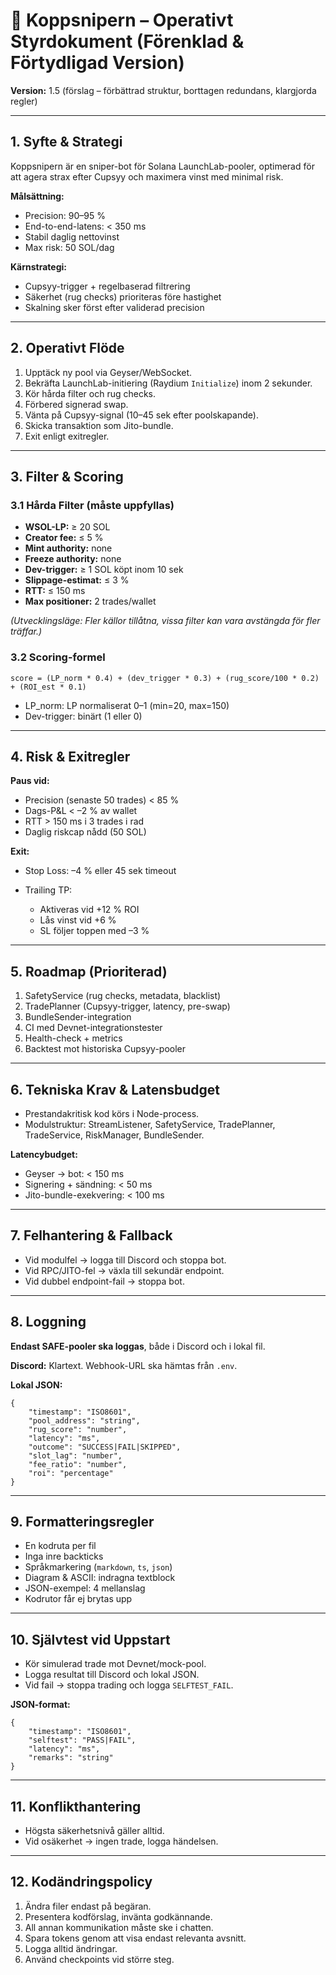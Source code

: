 # 📘 Koppsnipern – Operativt Styrdokument (Förenklad & Förtydligad Version)

**Version:** 1.5 (förslag – förbättrad struktur, borttagen redundans, klargjorda regler)

---

## 1. Syfte & Strategi

Koppsnipern är en sniper-bot för Solana LaunchLab-pooler, optimerad för att agera strax efter Cupsyy och maximera vinst med minimal risk.

**Målsättning:**

* Precision: 90–95 %
* End-to-end-latens: < 350 ms
* Stabil daglig nettovinst
* Max risk: 50 SOL/dag

**Kärnstrategi:**

* Cupsyy-trigger + regelbaserad filtrering
* Säkerhet (rug checks) prioriteras före hastighet
* Skalning sker först efter validerad precision

---

## 2. Operativt Flöde

1. Upptäck ny pool via Geyser/WebSocket.
2. Bekräfta LaunchLab-initiering (Raydium `Initialize`) inom 2 sekunder.
3. Kör hårda filter och rug checks.
4. Förbered signerad swap.
5. Vänta på Cupsyy-signal (10–45 sek efter poolskapande).
6. Skicka transaktion som Jito-bundle.
7. Exit enligt exitregler.

---

## 3. Filter & Scoring

### 3.1 Hårda Filter (måste uppfyllas)

* **WSOL-LP:** ≥ 20 SOL
* **Creator fee:** ≤ 5 %
* **Mint authority:** none
* **Freeze authority:** none
* **Dev-trigger:** ≥ 1 SOL köpt inom 10 sek
* **Slippage-estimat:** ≤ 3 %
* **RTT:** ≤ 150 ms
* **Max positioner:** 2 trades/wallet

*(Utvecklingsläge: Fler källor tillåtna, vissa filter kan vara avstängda för fler träffar.)*

### 3.2 Scoring-formel

```
score = (LP_norm * 0.4) + (dev_trigger * 0.3) + (rug_score/100 * 0.2) + (ROI_est * 0.1)
```

* LP\_norm: LP normaliserat 0–1 (min=20, max=150)
* Dev-trigger: binärt (1 eller 0)

---

## 4. Risk & Exitregler

**Paus vid:**

* Precision (senaste 50 trades) < 85 %
* Dags-P\&L < –2 % av wallet
* RTT > 150 ms i 3 trades i rad
* Daglig riskcap nådd (50 SOL)

**Exit:**

* Stop Loss: –4 % eller 45 sek timeout
* Trailing TP:

  * Aktiveras vid +12 % ROI
  * Lås vinst vid +6 %
  * SL följer toppen med –3 %

---

## 5. Roadmap (Prioriterad)

1. SafetyService (rug checks, metadata, blacklist)
2. TradePlanner (Cupsyy-trigger, latency, pre-swap)
3. BundleSender-integration
4. CI med Devnet-integrationstester
5. Health-check + metrics
6. Backtest mot historiska Cupsyy-pooler

---

## 6. Tekniska Krav & Latensbudget

* Prestandakritisk kod körs i Node-process.
* Modulstruktur: StreamListener, SafetyService, TradePlanner, TradeService, RiskManager, BundleSender.

**Latencybudget:**

* Geyser → bot: < 150 ms
* Signering + sändning: < 50 ms
* Jito-bundle-exekvering: < 100 ms

---

## 7. Felhantering & Fallback

* Vid modulfel → logga till Discord och stoppa bot.
* Vid RPC/JITO-fel → växla till sekundär endpoint.
* Vid dubbel endpoint-fail → stoppa bot.

---

## 8. Loggning

**Endast SAFE-pooler ska loggas**, både i Discord och i lokal fil.

**Discord:** Klartext. Webhook-URL ska hämtas från `.env`.

**Lokal JSON:**

```
{
    "timestamp": "ISO8601",
    "pool_address": "string",
    "rug_score": "number",
    "latency": "ms",
    "outcome": "SUCCESS|FAIL|SKIPPED",
    "slot_lag": "number",
    "fee_ratio": "number",
    "roi": "percentage"
}
```

---

## 9. Formatteringsregler

* En kodruta per fil
* Inga inre backticks
* Språkmarkering (`markdown`, `ts`, `json`)
* Diagram & ASCII: indragna textblock
* JSON-exempel: 4 mellanslag
* Kodrutor får ej brytas upp

---

## 10. Självtest vid Uppstart

* Kör simulerad trade mot Devnet/mock-pool.
* Logga resultat till Discord och lokal JSON.
* Vid fail → stoppa trading och logga `SELFTEST_FAIL`.

**JSON-format:**

```
{
    "timestamp": "ISO8601",
    "selftest": "PASS|FAIL",
    "latency": "ms",
    "remarks": "string"
}
```

---

## 11. Konflikthantering

* Högsta säkerhetsnivå gäller alltid.
* Vid osäkerhet → ingen trade, logga händelsen.

---

## 12. Kodändringspolicy

1. Ändra filer endast på begäran.
2. Presentera kodförslag, invänta godkännande.
3. All annan kommunikation måste ske i chatten.
4. Spara tokens genom att visa endast relevanta avsnitt.
5. Logga alltid ändringar.
6. Använd checkpoints vid större steg.
